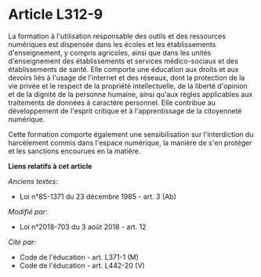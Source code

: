 # Article L312-9

La formation à l'utilisation responsable des outils et des ressources numériques est dispensée dans les écoles et les
établissements d'enseignement, y compris agricoles, ainsi que dans les unités d'enseignement des établissements et services
médico-sociaux et des établissements de santé. Elle comporte une éducation aux droits et aux devoirs liés à l'usage de
l'internet et des réseaux, dont la protection de la vie privée et le respect de la propriété intellectuelle, de la liberté
d'opinion et de la dignité de la personne humaine, ainsi qu'aux règles applicables aux traitements de données à caractère
personnel. Elle contribue au développement de l'esprit critique et à l'apprentissage de la citoyenneté numérique.

Cette formation comporte également une sensibilisation sur l'interdiction du harcèlement commis dans l'espace numérique, la
manière de s'en protéger et les sanctions encourues en la matière.

**Liens relatifs à cet article**

_Anciens textes_:

  - Loi n°85-1371 du 23 décembre 1985 - art. 3 (Ab)

_Modifié par_:

  - Loi n°2018-703 du 3 août 2018 - art. 12

_Cité par_:

  - Code de l'éducation - art. L371-1 (M)
  - Code de l'éducation - art. L442-20 (V)
